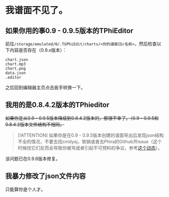 # 我谱面不见了。

## 如果你用的事0.9 - 0.9.5版本的TPhiEditor

前往`/storage/emulated/0/.TGPhiEdit/charts/<你的谱面ID/名称>`，然后检查以下内容是否存在（0.9.x版本）：
```
chart.json
chart.mp3
chart.png
data.json
.editor
```
之后回到编辑器主页点击扳手转换一下。

## 我用的是0.8.4.2版本的TPhieditor

~~如果你是从0.9 - 0.9.5版本降级到0.8.4.2版本的，那很不幸了。（0.9 - 0.9.5和0.8.4.2版本文件结构不相同。~~

> [!ATTENTION] 如果你是在0.9 - 0.9.5版本创建的谱面导出后发现json结构不全的情况，不要去找cmdysj，铁锅或者去Phira的Github开issue（这个时候找它们反而会导致你被骂或者引起不可预料的争议，参考[这个动态](https://www.bilibili.com/opus/1101603981287751680)）。

该问题已在0.9.6版本修复。

## 我暴力修改了json文件内容

只能算你是个人才。